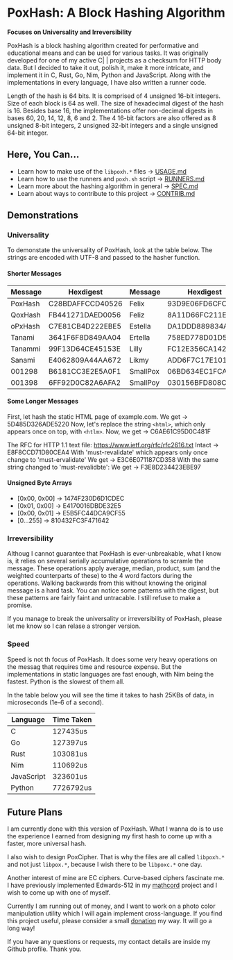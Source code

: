 # PoxHash: A Block Hashing Algorithm

**Focuses on Universality and Irreversibility**

PoxHash is a block hashing algorithm created for performative and educational means and can be used for various tasks. It was originally developed for one of my active C| | projects as a checksum for HTTP body data. But I decided to take it out, polish it, make it more intricate, and implement it in C, Rust, Go, Nim, Python and JavaScript. Along with the implementations in every language, I have also written a runner code.

Length of the hash is 64 bits. It is comprised of 4 unsigned 16-bit integers. Size of each block is 64 as well. The size of hexadecimal digest of the hash is 16. Besides base 16, the implementations offer non-decimal digests in bases 60, 20, 14, 12, 8, 6 and 2. The 4 16-bit factors are also offered as 8 unsigned 8-bit integers, 2 unsigned 32-bit integers and a single unsigned 64-bit integer.

## Here, You Can...

- Learn how to make use of the `libpoxh.*` files -> [USAGE.md](/USAGE.md)
- Learn how to use the runners and `poxh.sh` script -> [RUNNERS.md](/RUNNERS.md)
- Learn more about the hashing algorithm in general -> [SPEC.md](/SPEC.md)
- Learn about ways to contribute to this project -> [CONTRIB.md](/CONTRIB.md)

## Demonstrations

### Universality

To demonstate the universality of PoxHash, look at the table below. The strings are encoded with UTF-8 and passed to the hasher function.

#### Shorter Messages

| Message | Hexdigest        | Message  | Hexdigest        |
| ------- | ---------------- | -------- | ---------------- |
| PoxHash | C28BDAFFCCD40526 | Felix    | 93D9E06FD6CFC2DA |
| QoxHash | FB441271DAED0056 | Feliz    | 8A11D66FC211E7BE |
| oPxHash | C7E81CB4D222EBE5 | Estella  | DA1DDD889834AC42 |
| Tanami  | 3641F6F8D849AA04 | Ertella  | 758ED778D01D50A4 |
| Tanammi | 99F13D64CE45153E | Lilly    | FC12E356CA142CED |
| Sanami  | E4062809A44AA672 | Likmy    | ADD6F7C17E101365 |
| 001298  | B6181CC3E2E5A0F1 | SmallPox | 06BD634EC1FCA83A |
| 001398  | 6FF92D0C82A6AFA2 | SmallPoy | 030156BFD808CB9C |

#### Some Longer Messages

First, let hash the static HTML page of example.com.
We get -> 5D485D326ADE5220
Now, let's replace the string `<html>`, which only appears once on top, with `<htlm>`.
Now, we get -> C6AE61C95D0C481F

The RFC for HTTP 1.1 text file: https://www.ietf.org/rfc/rfc2616.txt
Intact -> E8F8CCD71D80CEA4
With 'must-revalidate' which appears only once change to 'must-ervalidate'
We get -> E3C6E071187CD358
With the same string changed to 'must-revalidbte':
We get -> F3E8D234423EBE97

#### Unsigned Byte Arrays

- [0x00, 0x00] -> 1474F230D6D1CDEC
- [0x01, 0x00] -> E4170016DBDE32E5
- [0x00, 0x01] -> E5B5FC44DCA9CF55
- [0...255] -> 810432FC3F471642

### Irreversibility

Althoug I cannot guarantee that PoxHash is ever-unbreakable, what I know is, it relies on several serially accumulative operations to scramle the message. These operations apply average, median, product, sum (and the weighted counterparts of these) to the 4 word factors during the operations. Walking backwards from this without knowing the original message is a hard task. You can notice some patterns with the digest, but these patterns are fairly faint and untracable. I still refuse to make a promise.

If you manage to break the universality or irreversibility of PoxHash, please let me know so I can relase a stronger version.

### Speed

Speed is not th focus of PoxHash. It does some very heavy operations on the messag that requires time and resource expense. But the implementations in static languages are fast enough, with Nim being the fastest. Python is the slowest of them all.

In the table below you will see the time it takes to hash 25KBs of data, in microseconds (1e-6 of a second).

| Language   | Time Taken |
| ---------- | ---------- |
| C          | 127435us   |
| Go         | 127397us   |
| Rust       | 103081us   |
| Nim        | 110692us   |
| JavaScript | 323601us   |
| Python     | 7726792us  |

## Future Plans

I am currently done with this version of PoxHash. What I wanna do is to use the experience I earned from designing my first hash to come up with a faster, more universal hash.

I also wish to design PoxCipher. That is why the files are all called `libpoxh.*` and not just `libpox.*`, because I wish there to be `libpoxc.*` one day.

Another interest of mine are EC ciphers. Curve-based ciphers fascinate me. I have previously implemented Edwards-512 in my [mathcord](https://github.com/chbuek/mathcord) project and I wish to come up with one of myself.

Currently I am running out of money, and I want to work on a photo color manipulation utility which I will again implement cross-language. If you find this project useful, please consider a small [donation](https://github.com/Chubek/chubek/blob/master/README.md#donation-%E2%80%BF) my way. It will go a long way!

If you have any questions or requests, my contact details are inside my Github profile. Thank you.
